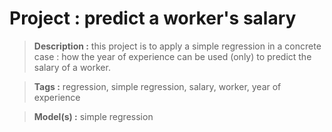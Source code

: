 # Project : predict a worker's salary

> <strong>Description :</strong> this project is to apply a simple regression in a concrete case : how the year of experience can be used (only) to predict the salary of a worker.

> <strong>Tags :</strong> regression, simple regression, salary, worker, year of experience

> <strong>Model(s) :</strong> simple regression